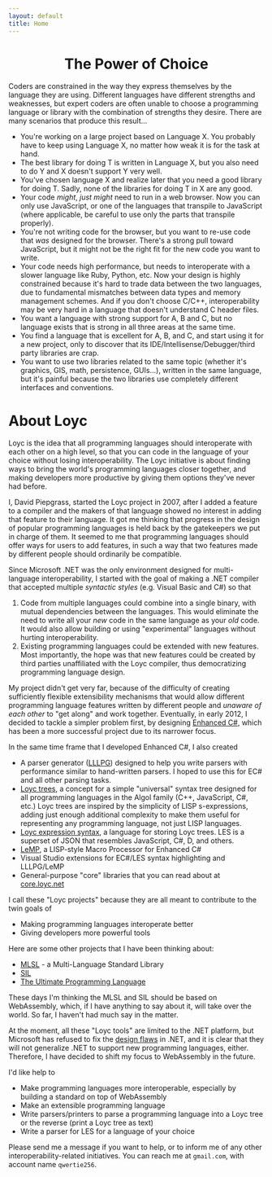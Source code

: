 ```yaml
---
layout: default
title: Home
---
```


# <center>The Power of Choice</center>

Coders are constrained in the way they express themselves by the language they are using. Different languages have different strengths and weaknesses, but expert coders are often unable to choose a programming language or library with the combination of strengths they desire. There are many scenarios that produce this result...

- You're working on a large project based on Language X. You probably have to keep using Language X, no matter how weak it is for the task at hand.
- The best library for doing T is written in Language X, but you also need to do Y and X doesn't support Y very well.
- You've chosen language X and realize later that you need a good library for doing T. Sadly, none of the libraries for doing T in X are any good.
- Your code _might_, _just might_ need to run in a web browser. Now you can only use JavaScript, or one of the languages that transpile to JavaScript (where applicable, be careful to use only the parts that transpile properly).
- You're not writing code for the browser, but you want to re-use code that _was_ designed for the browser. There's a strong pull toward JavaScript, but it might not be the right fit for the new code you want to write.
- Your code needs high performance, but needs to interoperate with a slower language like Ruby, Python, etc. Now your design is highly constrained because it's hard to trade data between the two languages, due to fundamental mismatches between data types and memory management schemes. And if you don't choose C/C++, interoperability may be very hard in a language that doesn't understand C header files.
- You want a language with strong support for A, B and C, but no language exists that is strong in all three areas at the same time.
- You find a language that is excellent for A, B, and C, and start using it for a new project, only to discover that its IDE/Intellisense/Debugger/third party libraries are crap.
- You want to use two libraries related to the same topic (whether it's graphics, GIS, math, persistence, GUIs...), written in the same language, but it's painful because the two libraries use completely different interfaces and conventions.

# About Loyc

Loyc is the idea that all programming languages should interoperate with each other on a high level, so that you can code in the language of your choice without losing interoperability. The Loyc initiative is about finding ways to bring the world's programming languages closer together, and making developers more productive by giving them options they've never had before.

I, David Piepgrass, started the Loyc project in 2007, after I added a feature to a compiler and the makers of that language showed no interest in adding that feature to their language. It got me thinking that progress in the design of popular programming languages is held back by the gatekeepers we put in charge of them. It seemed to me that programming languages should offer ways for users to add features, in such a way that two features made by different people should ordinarily be compatible.

Since Microsoft .NET was the only environment designed for multi-language interoperability, I started with the goal of making a .NET compiler that accepted multiple _syntactic styles_ (e.g. Visual Basic and C#) so that 

1. Code from multiple languages could combine into a single binary, with mutual dependencies between the languages. This would eliminate the need to write all your _new_ code in the same language as your _old_ code. It would also allow building or using "experimental" languages without hurting interoperability.
2. Existing programming languages could be extended with new features. Most importantly, the hope was that new features could be created by third parties unaffiliated with the Loyc compiler, thus democratizing programming language design.

My project didn't get very far, because of the difficulty of creating sufficiently flexible extensibility mechanisms that would allow different programming language features written by different people and _unaware of each other_ to "get along" and work together. Eventually, in early 2012, I decided to tackle a simpler problem first, by designing [Enhanced C#](http://ecsharp.net), which has been a more successful project due to its narrower focus.

In the same time frame that I developed Enhanced C#, I also created

- A parser generator ([LLLPG](http://ecsharp.net/lllpg)) designed to help you write parsers with performance similar to hand-written parsers. I hoped to use this for EC# and all other parsing tasks.
- [Loyc trees](/loyc-trees), a concept for a simple "universal" syntax tree designed for all programming languages in the Algol family (C++, JavaScript, C#, etc.) Loyc trees are inspired by the simplicity of LISP s-expressions, adding just enough additional complexity to make them useful for representing any programming language, not just LISP languages.
- [Loyc expression syntax](/les), a language for storing Loyc trees. LES is a superset of JSON that resembles JavaScript, C#, D, and others.
- [LeMP](http://ecsharp.net/lemp), a LISP-style Macro Processor for Enhanced C#
- Visual Studio extensions for EC#/LES syntax highlighting and LLLPG/LeMP
- General-purpose "core" libraries that you can read about at [core.loyc.net](http://core.loyc.net)

I call these "Loyc projects" because they are all meant to contribute to the twin goals of 

- Making programming languages interoperate better
- Giving developers more powerful tools

Here are some other projects that I have been thinking about:

- [MLSL](http://loyc.net/2014/design-elements-of-mlsl.html) - a Multi-Language Standard Library
- [SIL](https://github.com/qwertie/Loyc/wiki/Standard-Imperative-Language)
- [The Ultimate Programming Language](http://loyc.net/2015/ultimate-language.html)

These days I'm thinking the MLSL and SIL should be based on WebAssembly, which, if I have anything to say about it, will take over the world. So far, I haven't had much say in the matter.

At the moment, all these "Loyc tools" are limited to the .NET platform, but Microsoft has refused to fix the [design flaws](http://loyc.net/2014/dotnet-annoyances.html) in .NET, and it is clear that they will not generalize .NET to support new programming languages, either. Therefore, I have decided to shift my focus to WebAssembly in the future.

I'd like help to

- Make programming languages more interoperable, especially by building a standard on top of WebAssembly
- Make an extensible programming language
- Write parsers/printers to parse a programming language into a Loyc tree or the reverse (print a Loyc tree as text)
- Write a parser for LES for a language of your choice

Please send me a message if you want to help, or to inform me of any other interoperability-related initiatives. You can reach me at `gmail.com`, with account name `qwertie256`.
